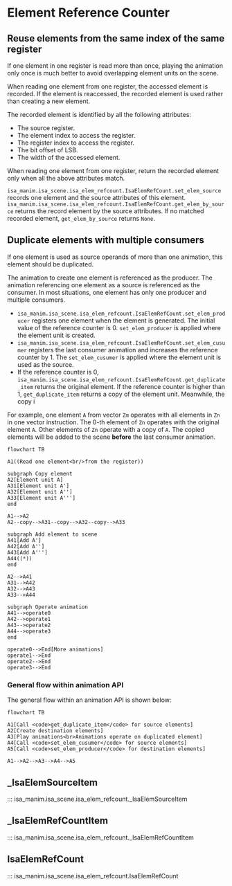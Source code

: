 # Element Reference Counter

## Reuse elements from the same index of the same register

If one element in one register is read more than once, playing the animation only once is much better to avoid overlapping element units on the scene.

When reading one element from one register, the accessed element is recorded. If the element is reaccessed, the recorded element is used rather than creating a new element.

The recorded element is identified by all the following attributes:

- The source register.
- The element index to access the register.
- The register index to access the register.
- The bit offset of LSB.
- The width of the accessed element.

When reading one element from one register, return the recorded element only when all the above attributes match.

`isa_manim.isa_scene.isa_elem_refcount.IsaElemRefCount.set_elem_source` records one element and the source attributes of this element. `isa_manim.isa_scene.isa_elem_refcount.IsaElemRefCount.get_elem_by_source` returns the record element by the source attributes. If no matched recorded element, `get_elem_by_source` returns `None`.

## Duplicate elements with multiple consumers

If one element is used as source operands of more than one animation, this element should be duplicated.

The animation to create one element is referenced as the producer. The animation referencing one element as a source is referenced as the consumer. In most situations, one element has only one producer and multiple consumers. 

- `isa_manim.isa_scene.isa_elem_refcount.IsaElemRefCount.set_elem_producer` registers one element when the element is generated. The initial value of the reference counter is 0. `set_elem_producer` is applied where the element unit is created.
- `isa_manim.isa_scene.isa_elem_refcount.IsaElemRefCount.set_elem_cusumer` registers the last consumer animation and increases the reference counter by 1. The `set_elem_cusumer` is applied where the element unit is used as the source.
- If the reference counter is 0, `isa_manim.isa_scene.isa_elem_refcount.IsaElemRefCount.get_duplicate_item` returns the original element. If the reference counter is higher than 1, `get_duplicate_item` returns a copy of the element unit. Meanwhile, the copy i

For example, one element `A` from vector `Zm` operates with all elements in `Zn` in one vector instruction. The 0-th element of `Zn` operates with the original element `A`. Other elements of `Zn` operate with a copy of `A`. The copied elements will be added to the scene **before** the last consumer animation.

``` mermaid
flowchart TB

A1((Read one element<br/>from the register))

subgraph Copy element
A2[Element unit A]
A31[Element unit A']
A32[Element unit A'']
A33[Element unit A''']
end

A1-->A2
A2--copy-->A31--copy-->A32--copy-->A33

subgraph Add element to scene
A41[Add A']
A42[Add A'']
A43[Add A''']
A44((*))
end

A2-->A41
A31-->A42
A32-->A43
A33-->A44

subgraph Operate animation
A41-->operate0
A42-->operate1
A43-->operate2
A44-->operate3
end

operate0-->End[More animations]
operate1-->End
operate2-->End
operate3-->End
```

### General flow within animation API

The general flow within an animation API is shown below:

``` mermaid
flowchart TB

A1[Call <code>get_duplicate_item</code> for source elements]
A2[Create destination elements]
A3[Play animations<br>Animations operate on duplicated element]
A4[Call <code>set_elem_cusumer</code> for source elements]
A5[Call <code>set_elem_producer</code> for destination elements]

A1-->A2-->A3-->A4-->A5
```

## _IsaElemSourceItem

::: isa_manim.isa_scene.isa_elem_refcount._IsaElemSourceItem

## _IsaElemRefCountItem

::: isa_manim.isa_scene.isa_elem_refcount._IsaElemRefCountItem

## IsaElemRefCount

::: isa_manim.isa_scene.isa_elem_refcount.IsaElemRefCount
